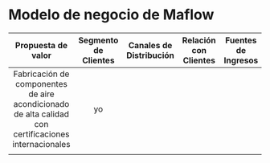 # Modelo de negocio de Maflow

|Propuesta de valor|Segmento de Clientes|Canales de Distribución|Relación con Clientes|Fuentes de Ingresos|Recursos Clave|Actividades Clave|Alianzas Clave|Estructura de Costos|
|:-:|:-:|:-:|:-:|:-:|:-:|:-:|:-:|:-:|
| Fabricación de componentes de aire acondicionado de alta calidad con certificaciones internacionales | yo |  |  |  |  |  |  |  |  
|  |  |  |  |  |  |  |  |  |
